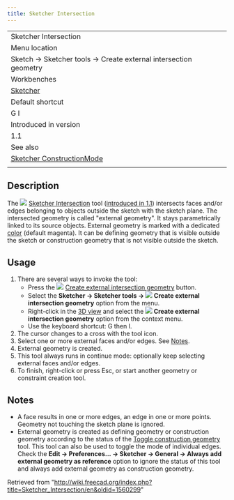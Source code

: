 ```yaml
---
title: Sketcher Intersection
---
```


|                                                                                         |
| --------------------------------------------------------------------------------------- |
| Sketcher Intersection                                                                   |
| Menu location                                                                           |
| Sketch → Sketcher tools → Create external intersection geometry                         |
| Workbenches                                                                             |
| [Sketcher](/Sketcher_Workbench "Sketcher Workbench")                                    |
| Default shortcut                                                                        |
| G I                                                                                     |
| Introduced in version                                                                   |
| 1.1                                                                                     |
| See also                                                                                |
| [Sketcher ConstructionMode](/Sketcher_ToggleConstruction "Sketcher ToggleConstruction") |
|                                                                                         |

## Description

The ![](/images/Sketcher_Intersection.svg) [Sketcher Intersection](/Sketcher_Intersection "Sketcher Intersection") tool ([introduced in 1.1](/Release_notes_1.1 "Release notes 1.1")) intersects faces and/or edges belonging to objects outside the sketch with the sketch plane. The intersected geometry is called "external geometry". It stays parametrically linked to its source objects. External geometry is marked with a dedicated [color](/Sketcher_Preferences#Appearance "Sketcher Preferences") (default magenta). It can be defining geometry that is visible outside the sketch or construction geometry that is not visible outside the sketch.

## Usage

1. There are several ways to invoke the tool:
   - Press the ![](/images/Sketcher_Intersection.svg) [Create external intersection geometry](/Sketcher_Intersection "Sketcher Intersection") button.
   - Select the **Sketcher → Sketcher tools → ![](/images/Sketcher_Intersection.svg) Create external intersection geometry** option from the menu.
   - Right-click in the [3D view](/3D_view "3D view") and select the **![](/images/Sketcher_Intersection.svg) Create external intersection geometry** option from the context menu.
   - Use the keyboard shortcut: G then I.
2. The cursor changes to a cross with the tool icon.
3. Select one or more external faces and/or edges. See [Notes](#Notes).
4. External geometry is created.
5. This tool always runs in continue mode: optionally keep selecting external faces and/or edges.
6. To finish, right-click or press Esc, or start another geometry or constraint creation tool.

## Notes

- A face results in one or more edges, an edge in one or more points. Geometry not touching the sketch plane is ignored.
- External geometry is created as defining geometry or construction geometry according to the status of the [Toggle construction geometry](/Sketcher_ToggleConstruction "Sketcher ToggleConstruction") tool. This tool can also be used to toggle the mode of individual edges. Check the **Edit → Preferences... → Sketcher → General → Always add external geometry as reference** option to ignore the status of this tool and always add external geometry as construction geometry.

Retrieved from "<http://wiki.freecad.org/index.php?title=Sketcher_Intersection/en&oldid=1560299>"
